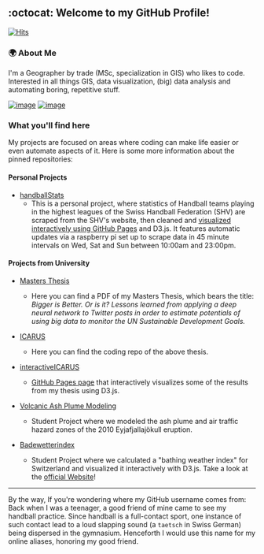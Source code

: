 ## :octocat: Welcome to my GitHub Profile! 
[![Hits](https://hits.seeyoufarm.com/api/count/incr/badge.svg?url=https%3A%2F%2Fgithub.com%2Ftaetscher&count_bg=%2379C83D&title_bg=%23555555&icon=&icon_color=%23E7E7E7&title=Website+Views+%5Bdaily+%2F+total+since+January+2021%5D&edge_flat=false)](https://hits.seeyoufarm.com)

### :earth_africa: About Me
I'm a Geographer by trade (MSc, specialization in GIS) who likes to code. Interested in all things GIS, data visualization, (big) data analysis and automating boring, repetitive stuff.

[![image](https://img.shields.io/badge/LinkedIn-0077B5?style=for-the-badge&logo=linkedin&logoColor=white)](https://www.linkedin.com/in/benjamin-sch%C3%BCpbach-0a1b15129/)
[![image](https://img.shields.io/badge/Stack_Overflow-FE7A16?style=for-the-badge&logo=stack-overflow&logoColor=white)](https://stackoverflow.com/users/13389221/taetscher)

### What you'll find here
My projects are focused on areas where coding can make life easier or even automate aspects of it.
Here is some more information about the pinned repositories:

#### Personal Projects

- [handballStats](https://github.com/taetscher/HBS)
    - This is a personal project, where statistics of Handball teams playing in the highest leagues of the Swiss Handball Federation (SHV) are scraped from the SHV's website, then cleaned and [visualized interactively using GitHub Pages](https://taetscher.github.io/HBS/) and D3.js. It features automatic updates via a raspberry pi set up to scrape data in 45 minute intervals on Wed, Sat and Sun between 10:00am and 23:00pm.


#### Projects from University
- [Masters Thesis](https://github.com/taetscher/MastersThesis)
    - Here you can find a PDF of my Masters Thesis, which bears the title: _Bigger is Better. Or is it? Lessons learned from applying a deep neural network to Twitter posts in order to estimate potentials of using big data to monitor the UN Sustainable Development Goals._
    
- [ICARUS](https://github.com/taetscher/ICARUS)
    - Here you can find the coding repo of the above thesis. 
    
- [interactiveICARUS](https://github.com/taetscher/interactiveICARUS) 
    - [GitHub Pages page](https://taetscher.github.io/interactiveICARUS/) that interactively visualizes some of the results from my thesis using D3.js.
    
- [Volcanic Ash Plume Modeling](https://github.com/taetscher/2018-volcanic-ash-plume)
    - Student Project where we modeled the ash plume and air traffic hazard zones of the 2010 Eyjafjallajökull eruption.
    
- [Badewetterindex](https://github.com/taetscher/OpenData_taetscher)
    - Student Project where we calculated a "bathing weather index" for Switzerland and visualized it interactively with D3.js. Take a look at the [official Website](https://badewetter-index-schweiz.opendata.iwi.unibe.ch/)!





---
By the way, If you're wondering where my GitHub username comes from:
Back when I was a teenager, a good friend of mine came to see my handball practice. Since handball is a full-contact sport, one instance of such contact lead to a loud slapping sound (a ```taetsch``` in Swiss German) being dispersed in the gymnasium. Henceforth I would use this name for my online aliases, honoring my good friend.
